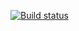 [![Build status](https://ci.appveyor.com/api/projects/status/wt6qhdtqy3rdlnck?svg=true)](https://ci.appveyor.com/project/Niksel00/ajs-regex-lesson-7-task-1)
